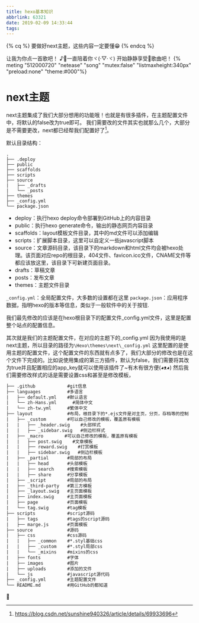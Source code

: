 ```yaml
---
title: hexo基本知识
abbrlink: 63321
date: 2019-02-09 14:33:44
tags:
---
```


{% cq %}
<i class="fa fa-snowflake fa-spin fa-fw fa-2x"></i>
要做好next主题，这些内容一定要懂😁
{% endcq %}

<!--more-->


让我为你点一首歌吧！
♪一直陪着你ヾ(·▽·ヾ)
开始静静享受歌曲吧！
{% meting "512000720" "netease" "song" "mutex:false" "listmaxheight:340px" "preload:none" "theme:#000"%}


# next主题
next主题集成了我们大部分想用的功能哦！也就是有很多插件，在主题配置文件中，将默认的false改为true即可。
我们需要改的文件其实也就那么几个，大部分是不需要更改，next都已经帮我们配置好了[^1]。

[^1]: https://blog.csdn.net/sunshine940326/article/details/69933696

默认目录结构：
```
.
├── .deploy
├── public
├── scaffolds
├── scripts
├── source
|   ├── _drafts
|   └── _posts
├── themes
├── _config.yml
└── package.json
```
- deploy：执行hexo deploy命令部署到GitHub上的内容目录
- public：执行hexo generate命令，输出的静态网页内容目录
- scaffolds：layout模板文件目录，其中的md文件可以添加编辑
- scripts：扩展脚本目录，这里可以自定义一些javascript脚本
- source：文章源码目录，该目录下的markdown和html文件均会被hexo处理。该页面对应repo的根目录，404文件、favicon.ico文件，CNAME文件等都应该放这里，该目录下可新建页面目录。
- drafts：草稿文章
- posts：发布文章
- themes：主题文件目录

`_config.yml`：全局配置文件，大多数的设置都在这里
`package.json`：应用程序数据，指明hexo的版本等信息，类似于一般软件中的关于按钮.

我们最先修改的应该是在hexo根目录下的配置文件_config.yml文件，这里是配置整个站点的配置信息。

其次就是我们的主题配置文件，在对应的主题下的_config.yml 因为我使用的是next主题，所以目录的路径为`\Hexo\themes\next\_config.yml` 这里配置的是使用主题的配置文件，这个配置文件的东西就有点多了，我们大部分的修改也是在这个文件下完成的。比如说使用集成的第三方插件，默认为false，我们需要将其改为true并且配置相应的app_key就可以使用该插件了~有木有很方便(◕ᴥ◕)
然后我们需要修改样式的话是需要设置css和甚至是修改模板，


```html next主题的全部逻辑
├── .github            #git信息
├── languages          #多语言
|   ├── default.yml    #默认语言
|   └── zh-Hans.yml      #简体中文
|   └── zh-tw.yml      #繁体中文
├── layout             #布局，根目录下的*.ejs文件是对主页，分页，存档等的控制
|   ├── _custom        #可以自己修改的模板，覆盖原有模板
|   |   ├── _header.swig    #头部样式
|   |   ├── _sidebar.swig   #侧边栏样式
|   ├── _macro        #可以自己修改的模板，覆盖原有模板
|   |   ├── post.swig    #文章模板
|   |   ├── reward.swig    #打赏模板
|   |   ├── sidebar.swig   #侧边栏模板
|   ├── _partial       #局部的布局
|   |   ├── head       #头部模板
|   |   ├── search     #搜索模板
|   |   ├── share      #分享模板
|   ├── _script        #局部的布局
|   ├── _third-party   #第三方模板
|   ├── _layout.swig   #主页面模板
|   ├── index.swig     #主页面模板
|   ├── page           #页面模板
|   └── tag.swig       #tag模板
├── scripts            #script源码
|   ├── tags           #tags的script源码
|   ├── marge.js       #页面模板
├── source             #源码
|   ├── css            #css源码
|   |   ├── _common    #*.styl基础css
|   |   ├── _custom    #*.styl局部css
|   |   └── _mixins    #mixins的css
|   ├── fonts          #字体
|   ├── images         #图片
|   ├── uploads        #添加的文件
|   └── js             #javascript源代码
├── _config.yml        #主题配置文件
└── README.md          #用GitHub的都知道
```


